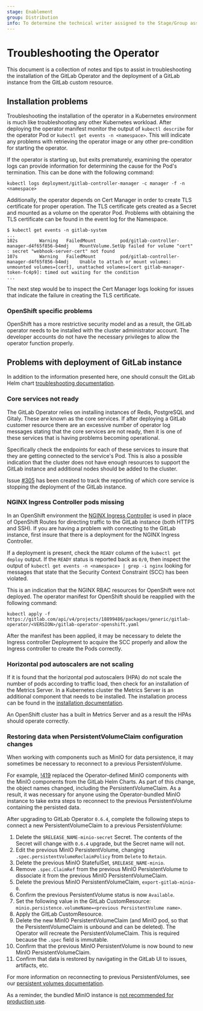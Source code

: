 ```yaml
---
stage: Enablement
group: Distribution
info: To determine the technical writer assigned to the Stage/Group associated with this page, see https://about.gitlab.com/handbook/engineering/ux/technical-writing/#assignments
---
```


# Troubleshooting the Operator

This document is a collection of notes and tips to assist in troubleshooting
the installation of the GitLab Operator and the deployment of a GitLab
instance from the GitLab custom resource.

## Installation problems

Troubleshooting the installation of the operator in a Kubernetes environment
is much like troubleshooting any other Kubernetes workload. After deploying
the operator manifest monitor the output of `kubectl describe` for the
operator Pod or `kubectl get events -n <namespace>`. This will indicate any
problems with retrieving the operator image or any other pre-condition for
starting the operator.

If the operator is starting up, but exits prematurely, examining the operator
logs can provide information for determining the cause for the Pod's
termination. This can be done with the following command:

```shell
kubectl logs deployment/gitlab-controller-manager -c manager -f -n <namespace>
```

Additionally, the operator depends on Cert Manager in order to create TLS
certificate for proper operation. The TLS certificate gets created as a
Secret and mounted as a volume on the operator Pod. Problems with obtaining
the TLS certificate can be found in the event log for the Namespace.

```shell
$ kubectl get events -n gitlab-system
...
102s        Warning   FailedMount         pod/gitlab-controller-manager-d4f65f856-b4mdj    MountVolume.SetUp failed for volume "cert" : secret "webhook-server-cert" not found
107s        Warning   FailedMount         pod/gitlab-controller-manager-d4f65f856-b4mdj    Unable to attach or mount volumes: unmounted volumes=[cert], unattached volumes=[cert gitlab-manager-token-fc4p9]: timed out waiting for the condition
...
```

The next step would be to inspect the Cert Manager logs looking for issues
that indicate the failure in creating the TLS certificate.

### OpenShift specific problems

OpenShift has a more restrictive security model and as a result, the GitLab
operator needs to be installed with the cluster administrator account. The
developer accounts do not have the necessary privileges to allow the operator
function properly.

## Problems with deployment of GitLab instance

In addition to the information presented here, one should consult the
GitLab Helm chart [troubleshooting documentation](https://docs.gitlab.com/charts/troubleshooting/index.html).

### Core services not ready

The GitLab Operator relies on installing instances of Redis, PostgreSQL and
Gitaly. These are known as the core services. If after deploying a GitLab
customer resource there are an excessive number of operator log messages
stating that the core services are not ready, then it is one of these
services that is having problems becoming operational.

Specifically check the endpoints for each of these services to insure that
they are getting connected to the service's Pod. This is also a possible
indication that the cluster does not have enough resources to support the
GitLab instance and additional nodes should be added to the cluster.

Issue [#305](https://gitlab.com/gitlab-org/cloud-native/gitlab-operator/-/issues/305)
has been created to track the reporting of which core service is stopping
the deployment of the GitLab instance.

### NGINX Ingress Controller pods missing

In an OpenShift environment the
[NGINX Ingress Controller](https://kubernetes.github.io/ingress-nginx/)
is used in place of OpenShift Routes for directing traffic to the GitLab
instance (both HTTPS and SSH). If you are having a problem with connecting
to the GitLab instance, first insure that there is a deployment for the
NGINX Ingress Controller.

If a deployment is present, check the `READY` column of the
`kubectl get deploy` output. If the `READY` status is reported back as
`0/0`, then inspect the output of
`kubectl get events -n <namespace> | grep -i nginx` looking for messages
that state that the Security Context Constraint (SCC) has been violated.

This is an indication that the NGINX RBAC resources for OpenShift were
not deployed. The operator manifest for OpenShift should be reapplied with
the following command:

```shell
kubectl apply -f https://gitlab.com/api/v4/projects/18899486/packages/generic/gitlab-operator/<VERSION>/gitlab-operator-openshift.yaml
```

After the manifest has been applied, it may be necessary to delete the
Ingress controller Deployment to acquire the SCC properly and allow the
Ingress controller to create the Pods correctly.

### Horizontal pod autoscalers are not scaling

If it is found that the horizontal pod autoscalers (HPA) do not scale the
number of pods according to traffic load, then check for an installation
of the Metrics Server. In a Kubernetes cluster the Metrics Server is an
additional component that needs to be installed. The installation process
can be found in the [installation documentation](installation.md#metrics).

An OpenShift cluster has a built in Metrics Server and as a result the
HPAs should operate correctly.

### Restoring data when PersistentVolumeClaim configuration changes

When working with components such as MinIO for data persistence, it may sometimes be necessary to reconnect
to a previous PersistentVolume.

For example, [!419](https://gitlab.com/gitlab-org/cloud-native/gitlab-operator/-/merge_requests/419)
replaced the Operator-defined MinIO components with the MinIO components from the GitLab Helm Charts. As part of
this change, the object names changed, including the PersistentVolumeClaim. As a result, it was necessary for anyone
using the Operator-bundled MinIO instance to take extra steps to reconnect to the previous PersistentVolume containing
the persisted data.

After upgrading to GitLab Operator `0.6.4`, complete the following steps to connect a new PersistentVolumeClaim to a previous PersistentVolume:

1. Delete the `$RELEASE_NAME-minio-secret` Secret. The contents of the Secret will change with `0.6.4` upgrade, but the Secret name will not.
1. Edit the previous MinIO PersistentVolume, changing `.spec.persistentVolumeReclaimPolicy` from `Delete` to `Retain`.
1. Delete the previous MinIO StatefulSet, `$RELEASE_NAME-minio`.
1. Remove `.spec.ClaimRef` from the previous MinIO PersistentVolume to dissociate it from the previous MinIO PersistentVolumeClaim.
1. Delete the previous MinIO PersistentVolumeClaim, `export-gitlab-minio-0`.
1. Confirm the previous PersistentVolume status is now `Available`.
1. Set the following value in the GitLab CustomResource: `minio.persistence.volumeName=<previous PersistentVolume name>`.
1. Apply the GitLab CustomResource.
1. Delete the new MinIO PersistentVolumeClaim (and MinIO pod, so that the PersistentVolumeClaim is unbound and can be deleted). The Operator will recreate
   the PersistentVolumeClaim. This is required because the `.spec` field is immutable.
1. Confirm that the previous MinIO PersistentVolume is now bound to new MinIO PersistentVolumeClaim.
1. Confirm that data is restored by navigating in the GitLab UI to issues, artifacts, etc.

For more information on reconnecting to previous PersistentVolumes, see our
[persistent volumes documentation](https://docs.gitlab.com/charts/advanced/persistent-volumes/).

As a reminder, the bundled MinIO instance is [not recommended for production use](https://docs.gitlab.com/charts/charts/minio/#enable-the-sub-chart).
